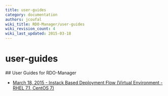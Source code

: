 ```yaml
---
title: user-guides
category: documentation
authors: jcoufal
wiki_title: RDO-Manager/user-guides
wiki_revision_count: 4
wiki_last_updated: 2015-03-18
---
```


# user-guides

<div class="row">
<div class="offset1 span10">
## User Guides for RDO-Manager

*   [March 18, 2015 - Instack Based Deployment Flow (Virtual Environment - RHEL 7.1, CentOS 7)](http://www.rdoproject.org/RDO-Manager/user-guides/2015-03-18-instack-based-deployment-flow)

</div>
</div>
